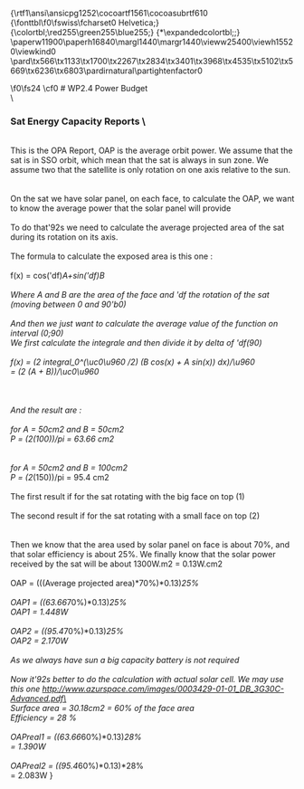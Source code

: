 {\rtf1\ansi\ansicpg1252\cocoartf1561\cocoasubrtf610
{\fonttbl\f0\fswiss\fcharset0 Helvetica;}
{\colortbl;\red255\green255\blue255;}
{\*\expandedcolortbl;;}
\paperw11900\paperh16840\margl1440\margr1440\vieww25400\viewh15520\viewkind0
\pard\tx566\tx1133\tx1700\tx2267\tx2834\tx3401\tx3968\tx4535\tx5102\tx5669\tx6236\tx6803\pardirnatural\partightenfactor0

\f0\fs24 \cf0 # WP2.4 Power Budget \
\
### Sat Energy Capacity Reports \
\
This is the OPA Report, OAP is the average orbit power. We assume that the sat is in SSO orbit, which mean that the sat is always in sun zone. We assume two that the satellite is only rotation on one axis relative to the sun. \
\
\
On the sat we have solar panel, on each face, to calculate the OAP, we want to know the average power that the solar panel will provide \
\
To do that\'92s we need to calculate the average projected area of the sat during its rotation on its axis. \
\
The formula to calculate the exposed area is this one : \
\
f(x) = cos(\'df)*A+sin(\'df)*B \
\
Where A and B are the area of the face and \'df the rotation of the sat (moving between 0 and 90\'b0) \
\
And then we just want to calculate the average value of the function on interval (0;90) \
We first calculate the integrale and then divide it by delta of \'df(90) \
\
f(x) = (2 integral_0^(\uc0\u960 /2) (B cos(x) + A sin(x)) dx)/\u960  \
     = (2 (A + B))/\uc0\u960 \
\
\
\
And the result are : \
\
for A = 50cm2 and B = 50cm2 \
P = (2*(100))/pi = 63.66 cm2 \
\
\
for A = 50cm2 and B = 100cm2 \
P = (2*(150))/pi = 95.4 cm2 \
\
The first result if for the sat rotating with the big face on top (1)\
\
The second result if for the sat rotating with a small face on top (2) \
\
\
Then we know that the area used by solar panel on face is about 70%, and that solar efficiency is about 25%. We finally know that the solar power received by the sat will be about 1300W.m2 = 0.13W.cm2 \
\
OAP = (((Average projected area)*70%)*0.13)*25% \
\
OAP1 = ((63.66*70%)*0.13)*25% \
OAP1 =  1.448W \
\
OAP2 = ((95.4*70%)*0.13)*25% \
OAP2 = 2.170W \
\
As we always have sun a big capacity battery is not required \
\
Now it\'92s better to do the calculation with actual solar cell. We may use this one http://www.azurspace.com/images/0003429-01-01_DB_3G30C-Advanced.pdf\
\
Surface area = 30.18cm2 = 60% of the face area \
Efficiency = 28 % \
\
OAPreal1 = ((63.66*60%)*0.13)*28% \
= 1.390W \
\
OAPreal2 = ((95.4*60%)*0.13)*28% \
= 2.083W }